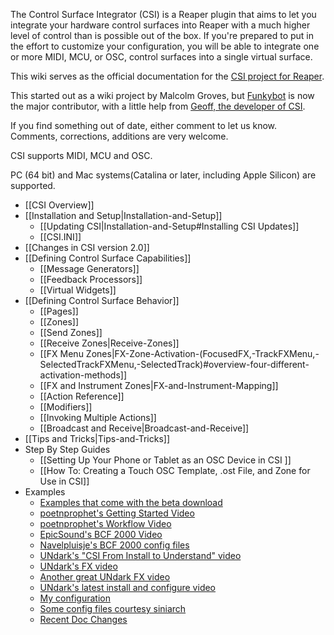 The Control Surface Integrator (CSI) is a Reaper plugin that aims to let you integrate your hardware control surfaces into Reaper with a much higher level of control than is possible out of the box. If you're prepared to put in the effort to customize your configuration, you will be able to integrate one or more MIDI, MCU, or OSC, control surfaces into a single virtual surface.

This wiki serves as the official documentation for the [CSI project for Reaper](https://forum.cockos.com/showthread.php?t=183143).

This started out as a wiki project by Malcolm Groves, but [Funkybot](https://forum.cockos.com/member.php?u=5889) is now the major contributor, with a little help from [Geoff, the developer of CSI](https://forum.cockos.com/member.php?u=12770). 
 
If you find something out of date, either comment to let us know. Comments, corrections, additions are very welcome. 

CSI supports MIDI, MCU and OSC.

PC (64 bit) and Mac systems(Catalina or later, including Apple Silicon) are supported.


* [[CSI Overview]]
* [[Installation and Setup|Installation-and-Setup]]
  * [[Updating CSI|Installation-and-Setup#Installing CSI Updates]]
  * [[CSI.INI]]
* [[Changes in CSI version 2.0]]
* [[Defining Control Surface Capabilities]]
  * [[Message Generators]]
  * [[Feedback Processors]]
  * [[Virtual Widgets]]
* [[Defining Control Surface Behavior]]
  * [[Pages]]
  * [[Zones]]
  * [[Send Zones]]
  * [[Receive Zones|Receive-Zones]]
  * [[FX Menu Zones|FX-Zone-Activation-(FocusedFX,-TrackFXMenu,-SelectedTrackFXMenu,-SelectedTrack)#overview-four-different-activation-methods]]
  * [[FX and Instrument Zones|FX-and-Instrument-Mapping]]
  * [[Action Reference]]
  * [[Modifiers]]
  * [[Invoking Multiple Actions]]
  * [[Broadcast and Receive|Broadcast-and-Receive]]
* [[Tips and Tricks|Tips-and-Tricks]]
* Step By Step Guides
  * [[Setting Up Your Phone or Tablet as an OSC Device in CSI ]]
  * [[How To: Creating a Touch OSC Template, .ost File, and Zone for Use in CSI]]
* Examples
  * [Examples that come with the beta download](https://stash.reaper.fm/v/38349/CSI%20beta.zip)
  * [poetnprophet's Getting Started Video](https://youtu.be/T5IC-fuI0E8)
  * [poetnprophet's Workflow Video](https://www.youtube.com/watch?v=CRU6hBRXnUQ)  
  * [EpicSound's BCF 2000 Video](https://youtu.be/aFIC9A_MwY0)
  * [Navelpluisje's BCF 2000 config files](https://navelpluisje.github.io/reapinger-bcf2000/)
  * [UNdark's "CSI From Install to Understand" video](https://www.youtube.com/watch?v=mP75PTZuMPM)
  * [UNdark's FX video](https://www.youtube.com/watch?v=dOyxuHGOuS4)
  * [Another great UNdark FX video](https://www.youtube.com/watch?v=7Rt-iAnuP9o)
  * [UNdark's latest install and configure video](https://www.youtube.com/watch?v=mP75PTZuMPM)
  * [My configuration](https://github.com/malcolmgroves/reaper_csi)
  * [Some config files courtesy siniarch](https://siniarch.wixsite.com/csiconfigfiles)
  * [Recent Doc Changes](https://github.com/GeoffAWaddington/CSIWiki/wiki/_history)
